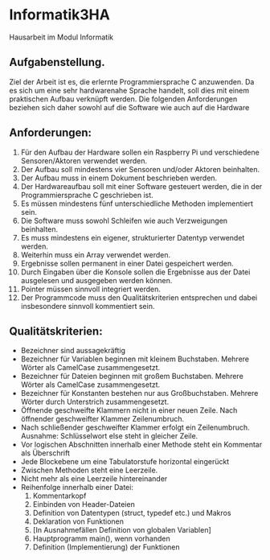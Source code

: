 # Informatik3HA
Hausarbeit im Modul Informatik

## Aufgabenstellung.
Ziel der Arbeit ist es, die erlernte Programmiersprache C anzuwenden. Da es sich um eine sehr hardwarenahe Sprache handelt, soll dies mit einem praktischen Aufbau verknüpft werden. Die folgenden Anforderungen beziehen sich daher sowohl auf die Software wie auch auf die Hardware

## Anforderungen:
1. Für den Aufbau der Hardware sollen ein Raspberry Pi und verschiedene Sensoren/Aktoren verwendet werden.
2. Der Aufbau soll mindestens vier Sensoren und/oder Aktoren beinhalten.
3. Der Aufbau muss in einem Dokument beschrieben werden.
4. Der Hardwareaufbau soll mit einer Software gesteuert werden, die in der Programmiersprache C geschrieben ist.
5. Es müssen mindestens fünf unterschiedliche Methoden implementiert sein.
6. Die Software muss sowohl Schleifen wie auch Verzweigungen beinhalten.
7. Es muss mindestens ein eigener, strukturierter Datentyp verwendet werden.
8. Weiterhin muss ein Array verwendet werden.
9. Ergebnisse sollen permanent in einer Datei gespeichert werden.
10. Durch Eingaben über die Konsole sollen die Ergebnisse aus der Datei ausgelesen und ausgegeben werden können.
11. Pointer müssen sinnvoll integriert werden.
12. Der Programmcode muss den Qualitätskriterien entsprechen und dabei insbesondere sinnvoll kommentiert sein.

## Qualitätskriterien:

- Bezeichner sind aussagekräftig
- Bezeichner für Variablen beginnen mit kleinem Buchstaben. Mehrere Wörter als CamelCase zusammengesetzt.
- Bezeichner für Dateien beginnen mit großem Buchstaben. Mehrere Wörter als CamelCase zusammengesetzt.
- Bezeichner für Konstanten bestehen nur aus Großbuchstaben. Mehrere Wörter durch Unterstrich zusammengesetzt.
- Öffnende geschweifte Klammern nicht in einer neuen Zeile. Nach öffnender geschweifter Klammer Zeilenumbruch.
- Nach schließender geschweifter Klammer erfolgt ein Zeilenumbruch. Ausnahme: Schlüsselwort else steht in gleicher Zeile.
- Vor logischen Abschnitten innerhalb einer Methode steht ein Kommentar als Überschrift
- Jede Blockebene um eine Tabulatorstufe horizontal eingerückt
- Zwischen Methoden steht eine Leerzeile.
- Nicht mehr als eine Leerzeile hintereinander
- Reihenfolge innerhalb einer Datei:
  1. Kommentarkopf
  2. Einbinden von Header-Dateien
  3. Definition von Datentypen (struct, typedef etc.) und Makros
  4. Deklaration von Funktionen
  5. [In Ausnahmefällen Definition von globalen Variablen]
  6. Hauptprogramm main(), wenn vorhanden
  7. Definition (Implementierung) der Funktionen
